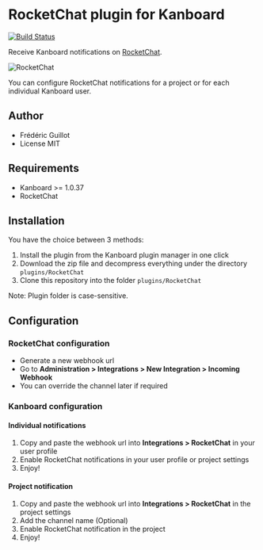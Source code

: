 RocketChat plugin for Kanboard
==============================

[![Build Status](https://travis-ci.org/kanboard/plugin-rocketchat.svg?branch=master)](https://travis-ci.org/kanboard/plugin-rocketchat)

Receive Kanboard notifications on [RocketChat](https://rocket.chat/).

![RocketChat](https://cloud.githubusercontent.com/assets/323546/12873674/abde70a0-cd91-11e5-81cb-bba95fc48a73.png)

You can configure RocketChat notifications for a project or for each individual Kanboard user.

Author
------

- Frédéric Guillot
- License MIT

Requirements
------------

- Kanboard >= 1.0.37
- RocketChat

Installation
------------

You have the choice between 3 methods:

1. Install the plugin from the Kanboard plugin manager in one click
2. Download the zip file and decompress everything under the directory `plugins/RocketChat`
3. Clone this repository into the folder `plugins/RocketChat`

Note: Plugin folder is case-sensitive.

Configuration
-------------

### RocketChat configuration

- Generate a new webhook url
- Go to **Administration > Integrations > New Integration > Incoming Webhook**
- You can override the channel later if required

### Kanboard configuration

#### Individual notifications

1. Copy and paste the webhook url into **Integrations > RocketChat** in your
   user profile 
2. Enable RocketChat notifications in your user profile or project settings
3. Enjoy!

#### Project notification

1. Copy and paste the webhook url into **Integrations > RocketChat** in the
   project settings
2. Add the channel name (Optional)
3. Enable RocketChat notification in the project
4. Enjoy!
